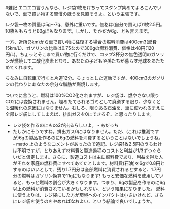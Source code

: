 #雑記
エコエコ言うんなら、レジ袋1枚をけちってスタンプ集めてよろこんでいないで、車で買い物する習慣のほうを見直そうよ、という主張です。

レジ袋一枚の質量は5g〜7g、意外に重いです。価格は(自分で買えば)1枚2.5円。10枚ももらうと60gにもなります。しかし、たかだか6g、とも言えます。

一方、近所(3km)から車で買い物に往復する場合の燃料消費は400cm3(燃費15km/L)、ガソリンの比重は0.75なので300gの燃料消費、価格は48円(120円/L)。ちょっとそこまで買い物に行くだけで、コップ2杯分の無色透明のガソリンが燃焼して二酸化炭素となり、あなたの子どもや孫たちが暮らす地球をあたためてくれます。

ちなみに自転車で行くと片道12分。ちょっとした運動ですが、400cm3のガソリンの代わりにあなたの余分な脂肪が燃焼します。

ついでに言うと、燃料は100%CO2化されますが、レジ袋は、燃やさない限りCO2には変換されません。埋めたてられるゴミとして廃棄する限り、少なくとも温暖化の原因にはなりません。むしろ、限りある石油を、車に使われるまえに全部レジ袋にしてしまえば、排出ガスを0にできるぞ、と思ったりします。
* レジ袋を作るのにもco2が出るらしいよ。 - あだっち 
* たしかにそうですね。排出ガス0にはなりません。ただ、(これは推測ですが)6gの製品を作るのに6gの燃料を消費するということはないでしょうね。 - matto 
上のようなコメントがあったので追記。レジ袋1枚2.5円のうちわけは不明ですが、とりあえず材料費と製造過程のコストと利益が1/3ずつぐらいだと仮定します。さらに、製造コストは主に燃料費であり、利益を得た人がそれを家庭の燃料費にすべてあてたとします。材料費(石油)を6gで0.8円とするのはいいとして、残り1.7円分は全部燃料に消費されるとすると、1.7円分の燃料はガソリン換算で11gにもなります! もっと安価な燃料を使用していると、もっと燃料の割合が大きくなります。つまり、6gの製品を作るのに6g以上の燃料が消費されているかもしれない、という結果になりました。
燃料に使うよりは、レジ袋にした方が環境へのインパクトは小さいけれど、さらにレジ袋を使うのをやめればなおよい、という結論で良いでしょうか。
<!--  -->

